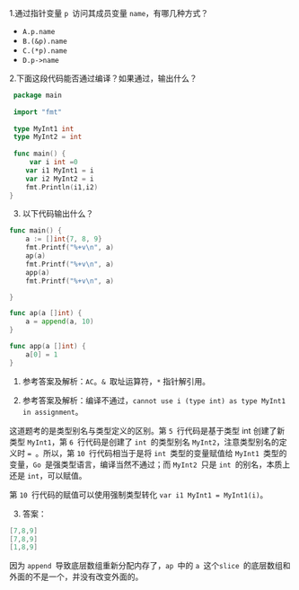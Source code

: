 1.通过指针变量 `p `访问其成员变量 `name`，有哪几种方式？

- `A.p.name`
- `B.(&p).name`
- `C.(*p).name`
- `D.p->name`

2.下面这段代码能否通过编译？如果通过，输出什么？

```go
 package main
 
 import "fmt"
 
 type MyInt1 int
 type MyInt2 = int
 
 func main() {
     var i int =0
    var i1 MyInt1 = i 
    var i2 MyInt2 = i
    fmt.Println(i1,i2)
}
```

3. 以下代码输出什么？

```go
func main() {
	a := []int{7, 8, 9}
	fmt.Printf("%+v\n", a)
	ap(a)
	fmt.Printf("%+v\n", a)
	app(a)
	fmt.Printf("%+v\n", a)

}

func ap(a []int) {
	a = append(a, 10)
}

func app(a []int) {
	a[0] = 1
}
```

1. 参考答案及解析：`AC`。`& `取址运算符，`*` 指针解引用。

2. 参考答案及解析：编译不通过，`cannot use i (type int) as type MyInt1 in assignment`。

这道题考的是类型别名与类型定义的区别。第 `5 `行代码是基于类型 int 创建了新类型 `MyInt1`，第 `6 `行代码是创建了 `int `的类型别名 `MyInt2`，注意类型别名的定义时 `= `。所以，第 `10 `行代码相当于是将 `int `类型的变量赋值给 `MyInt1 `类型的变量，`Go `是强类型语言，编译当然不通过；而 `MyInt2 `只是 `int `的别名，本质上还是 `int`，可以赋值。

第 `10 `行代码的赋值可以使用强制类型转化 `var i1 MyInt1 = MyInt1(i)`。

3. 答案：

```go
[7,8,9]
[7,8,9]
[1,8,9]
```

因为 `append `导致底层数组重新分配内存了，`ap `中的 `a `这个`slice `的底层数组和外面的不是一个，并没有改变外面的。